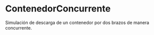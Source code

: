# ContenedorConcurrente
Simulación de descarga de un contenedor por dos brazos de manera concurrente.
